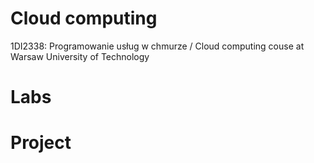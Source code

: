 # Cloud computing
1DI2338: Programowanie usług w chmurze / Cloud computing couse at Warsaw University of Technology

# Labs

# Project
